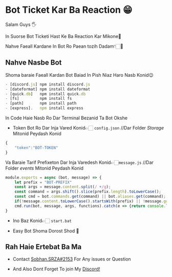 # Bot Ticket Kar Ba Reaction 😁
Salam Guys 🖐

In Suorse Bot Ticketi Hast Ke Ba Reaction Kar Mikone🤠

Nahve Faeall Kardane In Bot Ro Paean tozih Dadam👇🏻🙂


## Nahve Nasbe Bot
Shoma baraie Faeall Kardan Bot Baiad In Pish Niaz Haro Nasb Konid😉
```js
- [discord.js] npm install discord.js
- [dateformat] npm install dateformat
- [quick.db]   npm install quick.db
- [fs]         npm install fs
- [path]       npm install path 
- [express].   npm install express
```
In Code Haie Nasb Ro Dar Terminal Bezanid Ta Bot Okshe

- Token Bot Ro Dar Inja Vared Konid👉🏻 `config.json`                //Dar Folder *Storage* Mitonid Peydash Konid
```js
{
    "token":"BOT-TOKEN"
}
```
Va Baraie Tarif Prefixeton Dar Inja Varedesh Konid👉🏻`message.js`   //Dar Folder *events* Mitonid Peydash Konid
```js
module.exports = async (bot, message) => {
    let prefix = "BOT-PREFIX"
    const args = message.content.split(/ +/g);
    const command = args.shift().slice(prefix.length).toLowerCase();
    const cmd = bot.commands.get(command) || bot.aliases.get(command);
    if(!message.content.toLowerCase().startsWith(prefix) || !message.guild || message.author.bot || !cmd) return;
    cmd.run(bot, message, args, functions).catch(e => {return console.log(e)});
} 
```

- Ino Baz Konid👉🏻 `start.bat`

- Easy Bot Shoma Dorost Shod 🕺

 ## Rah Haie Ertebat Ba Ma
- Contact [Sobhan.SRZA#2153](https://discord.gg/xgcZNSjanP) For Any issues or Question

- And Also Dont Forget To join My [Discord!](https://discord.gg/xgcZNSjanP)
